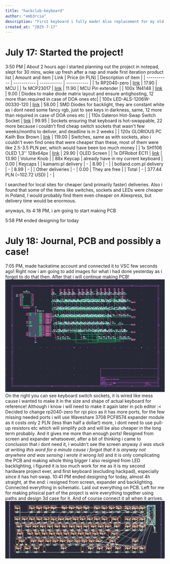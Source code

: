 ```yaml
---
title: "hackclub-keyboard"
author: "emb3rcia"
description: "First keyboard i fully made! Also replacement for my old keyboard bought for ~7.5$ with dying spacebar"
created_at: "2025-7-17"
---
```


# July 17: Started the project!
3:50 PM | About 2 hours ago i started planning out the project in notepad, slept for 30 mins, woke up fresh after a nap and made first iteration product list
| Amount and item | Link | Price (in PLN) | Description of item |
| ----------- | ----------- | ----------- | ----------- |
| 1x RP2040-zero | [link](https://botland.com.pl/plytki-z-mikrokontrolerem-rp2040/20536-rp2040-zero-plytka-z-mikrokontrolerem-rp2040-wersja-mini-waveshare-20187-5904422381561.html) | 17.90 | MCU |
| 1x MCP23017 | [link](https://botland.com.pl/ekspandery-wyprowadzen/2556-mcp23017-ekspander-wyprowadzen-i2c-16-kanalowy-5904422373399.html) | 11.90 | MCU Pin extender |
| 100x 1N4148 | [link](https://botland.com.pl/diody-prostownicze/4927-dioda-prostownicza-1n4148-100v-015a-10szt-5903351244442.html) | 9.00 | Diodes to make diode matrix layout and ensure antighosting, 12 more than required in case of DOA ones etc|
| 100x LED-ALS-1206W-00330-120 | [link](https://kamami.pl/diody-led-smd/59133-dioda-led-biala-1206-kat-120o-swiatlosc-1500-mcd-20ma-32v-rohs-5906623491957.html) | 58.00 | SMD Diodes for backlight, they are constant white as i dont need some fancy rgb, just to see keys in darkness, same, 12 more than required in case of DOA ones etc |
| 110x Gateron Hot-Swap Switch Socket | [link](https://allegro.pl/oferta/gniazda-gateron-hot-swap-switch-socket-110-szt-13664414479?bi_s=ads&bi_m=showitem%3Adesktop%3Atop%3Aactive&bi_c=MjA3ZDkwMWQtM2U0Zi00NWIxLTgwZTYtODgxNGNlODQ1MTAxAA&bi_t=ape&emission_unit_id=c762ae35-7e58-4859-bbe5-7aaf79941617) | 99.95 | Sockets ensuring that keyboard is hot-swappable, 22 more because i couldn't find cheap switch sockets that wasn't few weeks/months to deliver, and deadline is in 2 weeks |
| 120x GLORIOUS PC Kailh Box Brown | [link](https://www.mediaexpert.pl/komputery-i-tablety/klawiatury-komputerowe/przelaczniki-do-klawiatur/przelaczniki-glorious-pc-kailh-box-brown-120-szt?gQT=2) | 119.00 | Switches, same as with sockets, also i couldn't even find ones that were cheaper than these, most of them were like 2.5-3.5 PLN per, which would have been too much money |
| 1x SH1106 OLED 1,3'' 128x64px | [link](https://botland.com.pl/wyswietlacze-oled/8246-wyswietlacz-oled-niebieski-graficzny-13-128x64px-i2c-v2-niebieskie-znaki-5904422311339.html) | 29.90 | OLED Screen |
| 1x DFRobot EC11 | [link](https://botland.com.pl/enkodery/9533-czujnik-obrotu-impulsator-enkoder-obrotowy-dfrobot-ec11-6959420912414.html) | 13.90 | Volume Knob |
| 88x Keycap | already have in my current keyboard | 0.00 | Keycaps |
| kamami.pl delivery | - | 8.90 | - |
| botland.com.pl delivery | - | 8.99 | - |
| Other deliveries | - | 0.00 | They are free |
| Total | - | 377.44 PLN (~102.72 USD) | - |

I searched for local sites for cheaper (and primarily faster) deliveries. Also i found that some of the items like switches, sockets and LEDs were cheaper in Poland, I would probably find them even cheaper on Aliexpress, but delivery time would be enormous.

anyways, its 4:18 PM, i am going to start making PCB

5:58 PM ended designing for today


# July 18: Journal, PCB and possibly a case!
7:05 PM, made hackatime account and connected it to VSC few seconds ago! Right now i am going to add images for what i had done yesterday as i forgot to do that then. After that i will continue making PCB!
![Oh no! The image didn't load :<. It was an image of schematic at the time of writing it. Please send an message to me on slack about it, i will fix is ASAP!](assets/schematic-july18.png)
On the right you can see keyboard switch sockets, it is wired like mess cause i wanted to make it in the size and shape of actual keyboard for reference! Although i know i will need to make it again later in pcb editor :<
Decided to change rp2040-zero for rpi pico as it has more ports, for the few missing needed ports i will use Waveshare 3708 PCF8574 expander module as it costs only 2 PLN (less than half a dollar!) more, i dont need to use pull-up resistors etc which will simplify pcb and will be also cheaper in the long term probably. And it gives me more than enough ports!
Resigned from screen and expander whatsoever, after a bit of thinking i came to conclusion that i dont need it, i wouldn't see the screen anyway *(i was stuck at writing this word for a minute cause i forgot that it is anyway not anywhere and was sensing i wrote it wrong lol)* and it is only complicating the PCB and making whole thing bigger
I also resigned from LED backlighting, i figured it is too much work for me as it is my second hardware project ever, and first keyboard (excluding hackpad), especially since it has hot-swap.
10:41 PM ended designing for today, almost 4h straight, at the end: i resigned from screen, expander and backlighting. Connected everything in schematic. Laid out everything on PCB. Left for me for making phisical part of the project is wire everything together using paths and design 3d case for it. And of course connect it all when it arrives.
![Oh no! The image didn't load :<. It was a screenshot from PCB Editor in KiCad at the time of writing it. Please send an message to me on slack about it, i will fix is ASAP!](assets/pcb-july18.png)